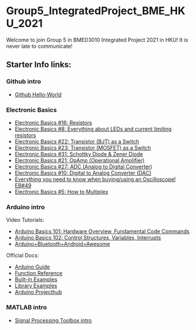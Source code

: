 # Group5_IntegratedProject_BME_HKU_2021
Welcome to join Group 5 in BMED3010 Integrated Project 2021 in HKU! It is never late to communicate!

## Starter Info links:

### Github intro
- [Github Hello-World](https://guides.github.com/activities/hello-world/) 

### Electronic Basics
- [Electronic Basics #16: Resistors](https://www.youtube.com/watch?v=7w5I-KbJ1Sg&list=PLAROrg3NQn7cyu01HpOv5BWo217XWBZu0&index=34)
- [Electronic Basics #8: Everything about LEDs and current limiting resistors](https://www.youtube.com/watch?v=Qlayua3yjuE&list=PLAROrg3NQn7cyu01HpOv5BWo217XWBZu0&index=42)
- [Electronic Basics #22: Transistor (BJT) as a Switch](https://www.youtube.com/watch?v=WRm2oUw4owE&list=PLAROrg3NQn7cyu01HpOv5BWo217XWBZu0&index=28)
- [Electronic Basics #23: Transistor (MOSFET) as a Switch](https://www.youtube.com/watch?v=o4_NeqlJgOs&list=PLAROrg3NQn7cyu01HpOv5BWo217XWBZu0&index=27)
- [Electronic Basics #31: Schottky Diode & Zener Diode](https://www.youtube.com/watch?v=GtH8lAzQf2A&list=PLAROrg3NQn7cyu01HpOv5BWo217XWBZu0&index=19)
- [Electronic Basics #21: OpAmp (Operational Amplifier)](https://www.youtube.com/watch?v=kqCV-HGJc6A&list=PLAROrg3NQn7cyu01HpOv5BWo217XWBZu0&index=29)
- [Electronic Basics #27: ADC (Analog to Digital Converter)](https://www.youtube.com/watch?v=EnfjYwe2A0w&list=PLAROrg3NQn7cyu01HpOv5BWo217XWBZu0&index=23)
- [Electronic Basics #10: Digital to Analog Converter (DAC)](https://www.youtube.com/watch?v=Y2OPnrgb0pY&list=PLAROrg3NQn7cyu01HpOv5BWo217XWBZu0&index=40)
- [Everything you need to know when buying/using an Oscilloscope! EB#49](https://www.youtube.com/watch?v=d58GzhXKKG8&list=PLAROrg3NQn7cyu01HpOv5BWo217XWBZu0&index=1)
- [Electronic Basics #5: How to Multiplex](https://www.youtube.com/watch?v=uQMUPhyoXoE&list=PLAROrg3NQn7cyu01HpOv5BWo217XWBZu0&index=45)

### Arduino intro

Video Tutorials:
- [Arduino Basics 101: Hardware Overview, Fundamental Code Commands](https://www.youtube.com/watch?v=BtLwoNJ6klE)
- [Arduino Basics 102: Control Structures, Variables, Interrupts](https://www.youtube.com/watch?v=YT3birSKLLU)
- [Arduino+Bluetooth+Android=Awesome](https://www.youtube.com/watch?v=x3KAXjnP06o&list=PLAROrg3NQn7cyu01HpOv5BWo217XWBZu0&index=48)

Official Docs:
- [Arduino Guide](https://www.arduino.cc/en/Guide) 
- [Function Reference](https://www.arduino.cc/reference/en/)
- [Built-in Examples](https://www.arduino.cc/en/Tutorial/BuiltInExamples)
- [Library Examples](https://www.arduino.cc/en/Tutorial/LibraryExamples)
- [Arduino Projecthub](https://create.arduino.cc/projecthub)

### MATLAB intro
- [Signal Processing Toolbox intro](https://www.mathworks.com/help/signal/getting-started-with-signal-processing-toolbox.html)
